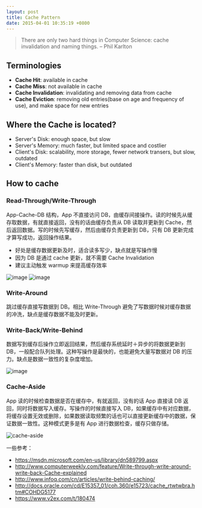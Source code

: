 ```yaml
---
layout: post
title: Cache Pattern
date: 2015-04-01 10:35:19 +0800
---
```


> There are only two hard things in Computer Science: cache invalidation and naming things. – Phil Karlton

## Terminologies

- **Cache Hit**: available in cache
- **Cache Miss**: not available in cache
- **Cache Invalidation**: invalidating and removing data from cache
- **Cache Eviction**: removing old entries(base on age and frequency of use), and make space for new entries

## Where the Cache is located?

- Server's Disk: enough space, but slow
- Server's Memory: much faster, but limited space and costlier
- Client's Disk: scalability, more storage, fewer network transers, but slow, outdated
- Client's Memory: faster than disk, but outdated

## How to cache

### Read-Through/Write-Through

App-Cache-DB 结构，App 不直接访问 DB，由缓存间接操作。读的时候先从缓存取数据，有就直接返回，没有的话由缓存负责从 DB 读取并更新到 Cache，然后返回数据。写的时候先写缓存，然后由缓存负责更新到 DB，只有 DB 更新完成才算写成功，返回操作结果。

- 好处是缓存数据更新及时，适合读多写少，缺点就是写操作慢
- 因为 DB 是通过 cache 更新，就不需要 Cache Invalidation
- 建议主动触发 warmup 来提高缓存效率

![image](https://user-images.githubusercontent.com/345274/197996523-c942e62c-ed3a-4c08-a3b3-672b8268e082.png)
![image](https://user-images.githubusercontent.com/345274/197996817-d943619f-4ea6-4f31-906e-8de77586a859.png)

### Write-Around

跳过缓存直接写数据到 DB。相比 Write-Through 避免了写数据时候对缓存数据的冲洗，缺点是缓存数据不能及时更新。

### Write-Back/Write-Behind

数据写到缓存后操作立即返回结果，然后缓存系统延时＋异步的将数据更新到 DB，一般配合队列处理。这种写操作是最快的，也能避免大量写数据对 DB 的压力。缺点是数据一致性的复杂度增加。

![image](https://user-images.githubusercontent.com/345274/197997286-a6afe45b-75b2-4a34-abd1-c64f2bef2192.png)

### Cache-Aside

App 读的时候检查数据是否在缓存中，有就返回，没有的话 App 直接读 DB 返回，同时将数据写入缓存。写操作的时候直接写入 DB，如果缓存中有对应数据，将缓存设置无效或删除，如果数据读取频繁的话也可以直接更新缓存中的数据，保证数据一致性。这种模式更多是有 App 进行数据检查，缓存只做存储。

![cache-aside](https://user-images.githubusercontent.com/345274/197996429-101885b9-ba8e-4bf9-b169-2ad5f55fb84f.png)

一些参考：

* https://msdn.microsoft.com/en-us/library/dn589799.aspx
* http://www.computerweekly.com/feature/Write-through-write-around-write-back-Cache-explained
* http://www.infoq.com/cn/articles/write-behind-caching/
* http://docs.oracle.com/cd/E15357_01/coh.360/e15723/cache_rtwtwbra.htm#COHDG5177
* https://www.v2ex.com/t/180474

